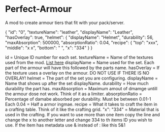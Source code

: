 Perfect-Armour
==============

A mod to create armour tiers that fit with your pack/server.


  {
    "id": "0",
    "textureName": "leather",
    "displayName": "Leather",
    "hasOverlay": true,
    "helmet": {
      "displayName": "Helmet",
      "durability": 56,
      "maxAbsorption": 500000,
      "absorptionRatio": 0.04,
      "recipe": {
        "top": "xxx",
        "middle": "x x",
        "bottom": "   ",
        "x": "334"
      }
    }
    
id          = Unique ID number for each set.
textureName = Name of the textures used from the mod. [List here](https://github.com/CCM-Modding/Perfect-Armour/tree/master/resources/assets/perfectarmor/textures/items)
displayName = Name used for the set. Each part of the armour will have this followed by the parts name.
hasOverlay  = If the texture uses a overlay on the armour. DO NOT USE IF THERE IS NO OVERLAY!
helmet      = The part of the set you are configuring.
displayName   = Name that shows up after the set displayName.
durability    = How much durability the part has.
maxAbsorption   = Maximum amout of dmamge untill the armour dose not work. Think of it as a limiter.
absorptionRatio = Percentage of damabe absorbed per durability. Must be between 0.01-1 Each 0.04 = Half a armor ingmae.
recipe          = What it takes to craft the item in a crafting table. Think of it like the crafting grid.
"x": "334" = Material that is used in the crafting. If you want to use more than one item copy the line and change the x to another letter and change 334 to th items ID you wish to use. If the item has metadata use & instead of : like this 5&1
